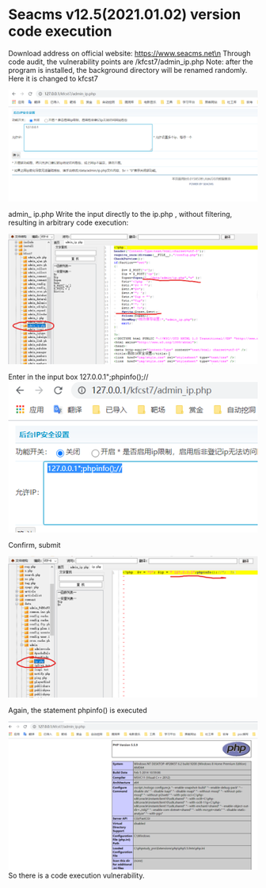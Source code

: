 # Seacms v12.5(2021.01.02) version code execution




Download address on official website: https://www.seacms.net\n
Through code audit, the vulnerability points are /kfcst7/admin_ip.php
Note: after the program is installed, the background directory will be renamed randomly. Here it is changed to kfcst7

![image](https://github.com/yuebinge/cve/blob/main/img/41.png)

admin_ ip.php Write the input directly to the ip.php , without filtering, resulting in arbitrary code execution:

![image](https://github.com/yuebinge/cve/blob/main/img/42.png)

Enter in the input box      127.0.0.1";phpinfo();//
![image](https://github.com/yuebinge/cve/blob/main/img/43.png)

Confirm, submit

![image](https://github.com/yuebinge/cve/blob/main/img/44.png)

Again, the statement phpinfo() is executed

![image](https://github.com/yuebinge/cve/blob/main/img/45.png)
So there is a code execution vulnerability.
